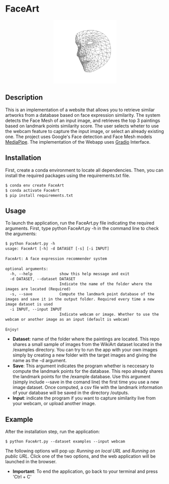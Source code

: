 # FaceArt
<p align="center">
  <img src="https://github.com/pepeballesterostel/FaceArt/blob/main/FaceArt.png" width="200" />
</p>

## Description

This is an implementation of a website that allows you to retrieve similar artworks from a database based on face expression similarity. The system detects the Face Mesh of an input image, and retrieves the top 3 paintings based on landmark points similarity score. The user selects wheter to use the webcam feature to capture the input image, or select an already existing one. The project uses Google's Face detection and Face Mesh models [MediaPipe](https://google.github.io/mediapipe/). The implementation of the Webapp uses [Gradio](https://gradio.app/) Interface.


## Installation

First, create a conda environment to locate all dependencies. Then, you can install the required packages using the requirements.txt file.
```
$ conda env create FaceArt
$ conda activate FaceArt
$ pip install requirements.txt
```

## Usage 
To launch the application, run the FaceArt.py file indicating the required arguments. First, type python FaceArt.py -h in the command line to check the arguments:
```
$ python FaceArt.py -h 
usage: FaceArt [-h] -d DATASET [-s] [-i INPUT]

FaceArt: A face expression recommender system

optional arguments:
  -h, --help            show this help message and exit
  -d DATASET, --dataset DATASET
                        Indicate the name of the folder where the images are located (Required)
  -s, --save            Compute the landmark point database of the images and save it in the output folder. Required every time a new image dataset is used
  -i INPUT, --input INPUT
                        Indicate webcam or image. Whether to use the webcam or another image as an input (default is webcam)

Enjoy!
```
- **Dataset**: name of the folder where the paintings are located. This repo shares a small sample of images from the WikiArt dataset located in the /examples directory. You can try to run the app with your own images simply by creating a new folder with the target images and giving the name as the -d argument.
- **Save**: This argument indicates the program whether is neccesary to compute the landmark points for the database. This repo already shares the landmark points for the /example database. Use this argument (simply include --save in the comand line) the first time you use a new image dataset. Once computed, a csv file with the landmark information of your database will be saved in the directory /outputs. 
- **Input**: indicate the program if you want to capture similarity live from your webcam, or upload another image. 

## Example

After the installation step, run the application:
```
$ python FaceArt.py --dataset examples --input webcam
```
The following options will pop up: *Running on local URL* and *Running on public URL*. Click one of the two options, and the web application will be launched in the browser.
- **Important**: To end the application, go back to your terminal and press 'Ctrl + C'
